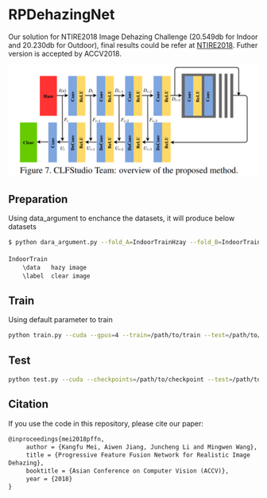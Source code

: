 # RPDehazingNet
Our solution for NTIRE2018 Image Dehazing Challenge (20.549db for Indoor and 20.230db for Outdoor), final results could be refer at [NTIRE2018](http://www.kfm.cat/pdf/ntire-2018-dehazing-challenge-report.pdf). Futher version is accepted by ACCV2018.

![](docs/overview.png)

## Preparation
Using data_argument to enchance the datasets, it will produce below datasets
```bash
$ python dara_argument.py --fold_A=IndoorTrainHzay --fold_B=IndoorTrainGT --fold_AB=IndoorTrain 

IndoorTrain
    \data   hazy image
    \label  clear image
```

## Train
Using default parameter to train
```bash
python train.py --cuda --gpus=4 --train=/path/to/train --test=/path/to/test --lr=0.0001 --step=1000
```

## Test
```bash
python test.py --cuda --checkpoints=/path/to/checkpoint --test=/path/to/testimages
```

## Citation
If you use the code in this repository, please cite our paper:

```
@inproceedings{mei2018pffn,
     author = {Kangfu Mei, Aiwen Jiang, Juncheng Li and Mingwen Wang},
     title = {Progressive Feature Fusion Network for Realistic Image Dehazing},
     booktitle = {Asian Conference on Computer Vision (ACCV)},
     year = {2018}
}
```
